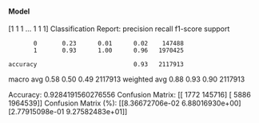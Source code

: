#### Model
[1 1 1 ... 1 1 1]
Classification Report:
              precision    recall  f1-score   support

           0       0.23      0.01      0.02    147488
           1       0.93      1.00      0.96   1970425

    accuracy                           0.93   2117913
   macro avg       0.58      0.50      0.49   2117913
weighted avg       0.88      0.93      0.90   2117913

Accuracy: 0.9284191560276556
Confusion Matrix:
[[   1772  145716]
 [   5886 1964539]]
Confusion Matrix (%):
[[8.36672706e-02 6.88016930e+00]
 [2.77915098e-01 9.27582483e+01]]
